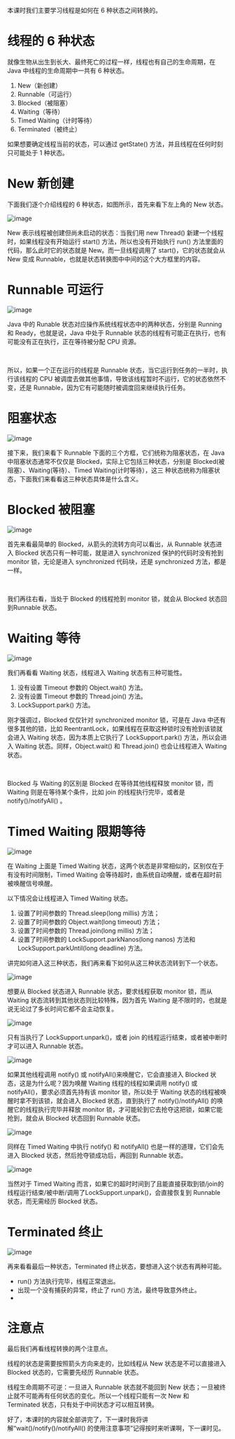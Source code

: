 本课时我们主要学习线程是如何在 6 种状态之间转换的。

# 线程的 6 种状态
就像生物从出生到长大、最终死亡的过程一样，线程也有自己的生命周期，在 Java 中线程的生命周期中一共有 6 种状态。

1. New（新创建）
1. Runnable（可运行）
1. Blocked（被阻塞）
1. Waiting（等待）
1. Timed Waiting（计时等待）
1. Terminated（被终止）

如果想要确定线程当前的状态，可以通过 getState() 方法，并且线程在任何时刻只可能处于 1 种状态。

# New 新创建
下面我们逐个介绍线程的 6 种状态，如图所示，首先来看下左上角的 New 状态。

![image](http://s0.lgstatic.com/i/image2/M01/A7/06/CgotOV3JD1mAHFh3AAEPE-QJBow134.png)

New 表示线程被创建但尚未启动的状态：当我们用 new Thread() 新建一个线程时，如果线程没有开始运行 start() 方法，所以也没有开始执行 run() 方法里面的代码，那么此时它的状态就是 New。而一旦线程调用了 start()，它的状态就会从 New 变成 Runnable，也就是状态转换图中中间的这个大方框里的内容。

# Runnable 可运行

![image](http://s0.lgstatic.com/i/image2/M01/A7/06/CgotOV3JD2mAOODWAAEO8oJ9MYE471.png)

Java 中的 Runable 状态对应操作系统线程状态中的两种状态，分别是 Running 和 Ready，也就是说，Java 中处于 Runnable 状态的线程有可能正在执行，也有可能没有正在执行，正在等待被分配 CPU 资源。

 

所以，如果一个正在运行的线程是 Runnable 状态，当它运行到任务的一半时，执行该线程的 CPU 被调度去做其他事情，导致该线程暂时不运行，它的状态依然不变，还是 Runnable，因为它有可能随时被调度回来继续执行任务。

# 阻塞状态
![image](http://s0.lgstatic.com/i/image2/M01/A6/E6/CgoB5l3JD3uABxHdAAEOLWcYm5k271.png)

接下来，我们来看下 Runnable 下面的三个方框，它们统称为阻塞状态，在 Java 中阻塞状态通常不仅仅是 Blocked，实际上它包括三种状态，分别是 Blocked(被阻塞）、Waiting(等待）、Timed Waiting(计时等待），这三 种状态统称为阻塞状态，下面我们来看看这三种状态具体是什么含义。

# Blocked 被阻塞
![image](http://s0.lgstatic.com/i/image2/M01/A6/E6/CgoB5l3JD5GAMKq4AAENVwnom-A716.png)


首先来看最简单的 Blocked，从箭头的流转方向可以看出，从 Runnable 状态进入 Blocked 状态只有一种可能，就是进入 synchronized 保护的代码时没有抢到 monitor 锁，无论是进入 synchronized 代码块，还是 synchronized 方法，都是一样。

 

我们再往右看，当处于 Blocked 的线程抢到 monitor 锁，就会从 Blocked 状态回到Runnable 状态。

# Waiting 等待
![image](http://s0.lgstatic.com/i/image2/M01/A7/07/CgotOV3JD82AdjsoAAENtGVGU1I263.png)

我们再看看 Waiting 状态，线程进入 Waiting 状态有三种可能性。

1. 没有设置 Timeout 参数的 Object.wait() 方法。
2. 没有设置 Timeout 参数的 Thread.join() 方法。
3. LockSupport.park() 方法。

刚才强调过，Blocked 仅仅针对 synchronized monitor 锁，可是在 Java 中还有很多其他的锁，比如 ReentrantLock，如果线程在获取这种锁时没有抢到该锁就会进入 Waiting 状态，因为本质上它执行了 LockSupport.park() 方法，所以会进入 Waiting 状态。同样，Object.wait() 和 Thread.join() 也会让线程进入 Waiting 状态。

 

Blocked 与 Waiting 的区别是 Blocked 在等待其他线程释放 monitor 锁，而 Waiting 则是在等待某个条件，比如 join 的线程执行完毕，或者是 notify()/notifyAll() 。

# Timed Waiting 限期等待
![image](http://s0.lgstatic.com/i/image2/M01/A7/07/CgotOV3JEBeAbcVyAAENqvIUUv4926.png)


在 Waiting 上面是 Timed Waiting 状态，这两个状态是非常相似的，区别仅在于有没有时间限制，Timed Waiting 会等待超时，由系统自动唤醒，或者在超时前被唤醒信号唤醒。



以下情况会让线程进入 Timed Waiting 状态。

1. 设置了时间参数的 Thread.sleep(long millis) 方法；
1. 设置了时间参数的 Object.wait(long timeout) 方法；
1. 设置了时间参数的 Thread.join(long millis) 方法；
1. 设置了时间参数的 LockSupport.parkNanos(long nanos) 方法和 LockSupport.parkUntil(long deadline) 方法。
 
讲完如何进入这三种状态，我们再来看下如何从这三种状态流转到下一个状态。

![image](http://s0.lgstatic.com/i/image2/M01/A7/07/CgotOV3JED2AMO18AAENVwnom-A844.png)

想要从 Blocked 状态进入 Runnable 状态，要求线程获取 monitor 锁，而从 Waiting 状态流转到其他状态则比较特殊，因为首先 Waiting 是不限时的，也就是说无论过了多长时间它都不会主动恢复。

![image](http://s0.lgstatic.com/i/image2/M01/A6/E7/CgoB5l3JEISAQeg5AAENQ_cejbc532.png)

只有当执行了 LockSupport.unpark()，或者 join 的线程运行结束，或者被中断时才可以进入 Runnable 状态。

![image](http://s0.lgstatic.com/i/image2/M01/A7/08/CgotOV3JEO2AZqEAAAEMluEZ1ig308.png)

如果其他线程调用 notify() 或 notifyAll()来唤醒它，它会直接进入 Blocked 状态，这是为什么呢？因为唤醒 Waiting 线程的线程如果调用 notify() 或 notifyAll()，要求必须首先持有该 monitor 锁，所以处于 Waiting 状态的线程被唤醒时拿不到该锁，就会进入 Blocked 状态，直到执行了 notify()/notifyAll() 的唤醒它的线程执行完毕并释放 monitor 锁，才可能轮到它去抢夺这把锁，如果它能抢到，就会从 Blocked 状态回到 Runnable 状态。

![image](http://s0.lgstatic.com/i/image2/M01/A7/08/CgotOV3JEY6AfIPgAAEKu54VDQM844.png)

同样在 Timed Waiting 中执行 notify() 和 notifyAll() 也是一样的道理，它们会先进入 Blocked 状态，然后抢夺锁成功后，再回到 Runnable 状态。

![image](http://s0.lgstatic.com/i/image2/M01/A7/09/CgotOV3JElWAN_bFAAEOeek8lmo788.png)

当然对于 Timed Waiting 而言，如果它的超时时间到了且能直接获取到锁/join的线程运行结束/被中断/调用了LockSupport.unpark()，会直接恢复到 Runnable 状态，而无需经历 Blocked 状态。


# Terminated 终止

![image](http://s0.lgstatic.com/i/image2/M01/A6/E9/CgoB5l3JEmOAWvtrAAENzXqTVYc415.png)

再来看看最后一种状态，Terminated 终止状态，要想进入这个状态有两种可能。

- run() 方法执行完毕，线程正常退出。
- 出现一个没有捕获的异常，终止了 run() 方法，最终导致意外终止。
- 

# 注意点
最后我们再看线程转换的两个注意点。

线程的状态是需要按照箭头方向来走的，比如线程从 New 状态是不可以直接进入 Blocked 状态的，它需要先经历 Runnable 状态。

线程生命周期不可逆：一旦进入 Runnable 状态就不能回到 New 状态；一旦被终止就不可能再有任何状态的变化。所以一个线程只能有一次 New 和 Terminated 状态，只有处于中间状态才可以相互转换。

好了，本课时的内容就全部讲完了，下一课时我将讲解“wait()/notify()/notifyAll() 的使用注意事项”记得按时来听课啊，下一课时见。
